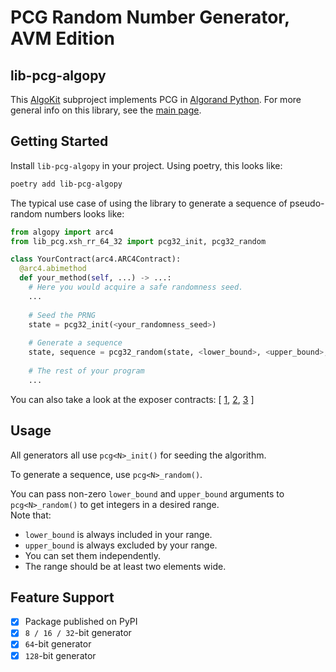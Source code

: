 # PCG Random Number Generator, AVM Edition

## lib-pcg-algopy
This [AlgoKit](http://algokit.io) subproject implements PCG in [Algorand Python](https://github.com/algorandfoundation/puya).
For more general info on this library, see the [main page](../..).

## Getting Started
Install `lib-pcg-algopy` in your project.
Using poetry, this looks like:
```bash
poetry add lib-pcg-algopy
```

The typical use case of using the library to generate a sequence of pseudo-random numbers looks like:
```python
from algopy import arc4
from lib_pcg.xsh_rr_64_32 import pcg32_init, pcg32_random

class YourContract(arc4.ARC4Contract):
  @arc4.abimethod
  def your_method(self, ...) -> ...:
    # Here you would acquire a safe randomness seed.
    ...
    
    # Seed the PRNG
    state = pcg32_init(<your_randomness_seed>)
  
    # Generate a sequence
    state, sequence = pcg32_random(state, <lower_bound>, <upper_bound>, <sequence_length>)
  
    # The rest of your program
    ...
```
You can also take a look at the exposer contracts:
[
  [1](./smart_contracts/lib_pcg32_exposer/contract.py),
  [2](./smart_contracts/lib_pcg64_exposer/contract.py),
  [3](./smart_contracts/lib_pcg128_exposer/contract.py)
]

## Usage
All generators all use `pcg<N>_init()` for seeding the algorithm.

To generate a sequence, use `pcg<N>_random()`.

You can pass non-zero `lower_bound` and `upper_bound` arguments to `pcg<N>_random()` to get integers in a desired range.  
Note that:
- `lower_bound` is always included in your range.
- `upper_bound` is always excluded by your range.
- You can set them independently.
- The range should be at least two elements wide.

## Feature Support
- [x] Package published on PyPI
- [x] `8 / 16 / 32`-bit generator
- [x] `64`-bit generator
- [x] `128`-bit generator
